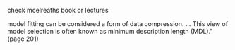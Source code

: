 check mcelreaths book or lectures

model fitting can be considered a form of data compression. ... This view of model selection is often known as minimum description length (MDL)." (page 201)



